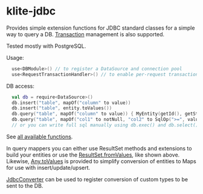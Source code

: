 # klite-jdbc

Provides simple extension functions for JDBC standard classes for a simple way to query a DB. [Transaction](src/Transaction.kt) management is also supported.

Tested mostly with PostgreSQL.

Usage:

```kotlin
  use<DBModule>() // to register a DataSource and connection pool
  use<RequestTransactionHandler>() // to enable per-request transactions
```

DB access:

```kotlin
  val db = require<DataSource>()
  db.insert("table", mapOf("column" to value))
  db.insert("table", entity.toValues())
  db.query("table", mapOf("column" to value)) { MyEntity(getId(), getString("column")) } // mapper runs in context of ResultSet
  db.query("table", mapOf("col1" to notNull, "col2" to SqlOp(">=", value)), "order by col3 limit 10") { fromValues<MyEntity>() }
  // or you can write full sql manually using db.exec() and db.select()
```

See [all available functions](src/JdbcExtensions.kt).

In query mappers you can either use ResultSet methods and extensions to build your entities or use the
[ResultSet.fromValues](src/BaseModel.kt), like shown above. Likewise, [Any.toValues](src/BaseModel.kt) is provided to simplify conversion of entities to Maps for use with insert/update/upsert.

[JdbcConverter](src/JdbcConverter.kt) can be used to register conversion of custom types to be sent to the DB.
